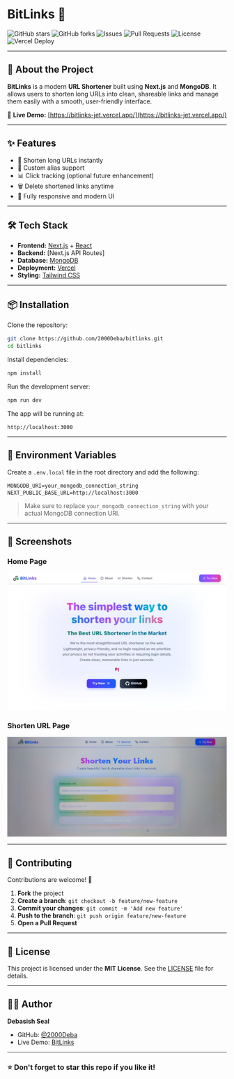 # BitLinks 🔗

![GitHub stars](https://img.shields.io/github/stars/2000Deba/bitlinks?style=social)
![GitHub forks](https://img.shields.io/github/forks/2000Deba/bitlinks?style=social)
![Issues](https://img.shields.io/github/issues/2000Deba/bitlinks)
![Pull Requests](https://img.shields.io/github/issues-pr/2000Deba/bitlinks)
![License](https://img.shields.io/github/license/2000Deba/bitlinks)
![Vercel Deploy](https://vercelbadge.vercel.app/api/2000Deba/bitlinks)

---

## 🚀 About the Project
**BitLinks** is a modern **URL Shortener** built using **Next.js** and **MongoDB**. It allows users to shorten long URLs into clean, shareable links and manage them easily with a smooth, user-friendly interface.

🔗 **Live Demo:** [https://bitlinks-jet.vercel.app/](https://bitlinks-jet.vercel.app/)

---

## ✨ Features
- 🔗 Shorten long URLs instantly
- 🧩 Custom alias support
- 📊 Click tracking (optional future enhancement)
- 🗑️ Delete shortened links anytime
- 🎨 Fully responsive and modern UI

---

## 🛠️ Tech Stack
- **Frontend:** [Next.js](https://nextjs.org/) + [React](https://react.dev/)
- **Backend:** [Next.js API Routes]
- **Database:** [MongoDB](https://www.mongodb.com/)
- **Deployment:** [Vercel](https://vercel.com/)
- **Styling:** [Tailwind CSS](https://tailwindcss.com/)

---

## 📦 Installation

Clone the repository:
```bash
git clone https://github.com/2000Deba/bitlinks.git
cd bitlinks
```

Install dependencies:
```bash
npm install
```

Run the development server:
```bash
npm run dev
```

The app will be running at:
```
http://localhost:3000
```

---

## 🔑 Environment Variables

Create a `.env.local` file in the root directory and add the following:

```env
MONGODB_URI=your_mongodb_connection_string
NEXT_PUBLIC_BASE_URL=http://localhost:3000
```

> Make sure to replace `your_mongodb_connection_string` with your actual MongoDB connection URI.

---

## 📸 Screenshots

### Home Page
<img src="./public/home.png" alt="Homepage" width="800" />

### Shorten URL Page
<img src="./public/shorten.jpg" alt="Shortenpage" width="800" />

---

## 🤝 Contributing

Contributions are welcome! 🚀

1. **Fork** the project
2. **Create a branch**: `git checkout -b feature/new-feature`
3. **Commit your changes**: `git commit -m 'Add new feature'`
4. **Push to the branch**: `git push origin feature/new-feature`
5. **Open a Pull Request**

---

## 📜 License

This project is licensed under the **MIT License**. See the [LICENSE](LICENSE) file for details.

---

## 👨‍💻 Author

**Debasish Seal**

- GitHub: [@2000Deba](https://github.com/2000Deba)
- Live Demo: [BitLinks](https://bitlinks-jet.vercel.app/)

---

### ⭐ Don't forget to star this repo if you like it!
